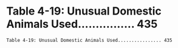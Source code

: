 # Table 4-19: Unusual Domestic Animals Used................ 435

```
Table 4-19: Unusual Domestic Animals Used................ 435

```
